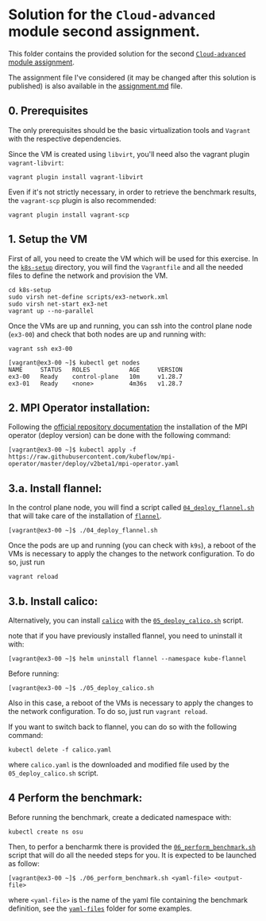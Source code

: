 # Solution for the `Cloud-advanced` module second assignment.

This folder contains the provided solution for the second [`Cloud-advanced` module assignment](https://github.com/Foundations-of-HPC/Cloud-advanced-2023/blob/main/Assignments/Exercise.md). 

The assignment file I've considered (it may be changed after this solution is published) is also available in the [assignment.md](./assignment.md) file. 

## 0. Prerequisites

The only prerequisites should be the basic virtualization tools and  `Vagrant` with the respective dependencies.

Since the VM is created using `libvirt`, you'll need also the vagrant plugin `vagrant-libvirt`:

```
vagrant plugin install vagrant-libvirt
```

Even if it's not strictly necessary, in order to retrieve the benchmark results, the `vagrant-scp` plugin is also recommended:

```
vagrant plugin install vagrant-scp
```

## 1. Setup the VM

First of all, you need to create the VM which will be used for this exercise. In the [`k8s-setup`](./k8s-setup/) directory, you will find the `Vagrantfile` and all the needed files to define the network and provision the VM.

```
cd k8s-setup
sudo virsh net-define scripts/ex3-network.xml
sudo virsh net-start ex3-net
vagrant up --no-parallel
```

Once the VMs are up and running, you can ssh into the control plane node (`ex3-00`) and check that both nodes are up and running with:

```
vagrant ssh ex3-00

[vagrant@ex3-00 ~]$ kubectl get nodes
NAME     STATUS   ROLES           AGE     VERSION
ex3-00   Ready    control-plane   10m     v1.28.7
ex3-01   Ready    <none>          4m36s   v1.28.7
```


## 2. MPI Operator installation:

Following the [official repository documentation](https://github.com/kubeflow/mpi-operator) the installation of the MPI operator (deploy version) can be done with the following command:

```
[vagrant@ex3-00 ~]$ kubectl apply -f https://raw.githubusercontent.com/kubeflow/mpi-operator/master/deploy/v2beta1/mpi-operator.yaml
```


## 3.a. Install flannel:

In the control plane node, you will find a script called [`04_deploy_flannel.sh`](./k8s-setup/scripts/04_deploy_flannel.sh) that will take care of the installation of [`flannel`](https://github.com/flannel-io/flannel). 

```
[vagrant@ex3-00 ~]$ ./04_deploy_flannel.sh
```

Once the pods are up and running (you can check with `k9s`), a reboot of the VMs is necessary to apply the changes to the network configuration. To do so, just run

```
vagrant reload
```

## 3.b. Install calico:

Alternatively, you can install [`calico`](https://github.com/projectcalico/calico) with the [`05_deploy_calico.sh`](./k8s-setup/scripts/05_deploy_calico.sh) script.

note that if you have previously installed flannel, you need to uninstall it with:

```
[vagrant@ex3-00 ~]$ helm uninstall flannel --namespace kube-flannel
```

Before running: 

```
[vagrant@ex3-00 ~]$ ./05_deploy_calico.sh
```

Also in this case, a reboot of the VMs is necessary to apply the changes to the network configuration. To do so, just run `vagrant reload`.

If you want to switch back to flannel, you can do so with the following command:

```
kubectl delete -f calico.yaml
```

where `calico.yaml` is the downloaded and modified file used by the `05_deploy_calico.sh` script.


## 4 Perform the benchmark:

Before running the benchmark, create a dedicated namespace with:

```
kubectl create ns osu
```

Then, to perfor a bencharmk there is provided the [`06_perform_benchmark.sh`](./k8s-setup/scripts/06_perform_benchmark.sh) script that will do all the needed steps for you. It is expected to be launched as follow: 

```
[vagrant@ex3-00 ~]$ ./06_perform_benchmark.sh <yaml-file> <output-file>
```
where `<yaml-file>` is the name of the yaml file containing the benchmark definition, see the [`yaml-files`](https://github.com/IsacPasianotto/cloud-computing-assignment/tree/main/exercise03/yaml-files) folder for some examples.
